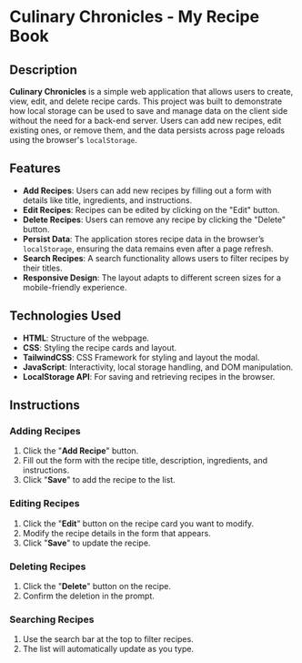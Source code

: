 # Culinary Chronicles - My Recipe Book

## Description

**Culinary Chronicles** is a simple web application that allows users to create, view, edit, and delete recipe cards. This project was built to demonstrate how local storage can be used to save and manage data on the client side without the need for a back-end server. Users can add new recipes, edit existing ones, or remove them, and the data persists across page reloads using the browser's `localStorage`.

## Features

- **Add Recipes**: Users can add new recipes by filling out a form with details like title, ingredients, and instructions.
- **Edit Recipes**: Recipes can be edited by clicking on the "Edit" button.
- **Delete Recipes**: Users can remove any recipe by clicking the "Delete" button.
- **Persist Data**: The application stores recipe data in the browser’s `localStorage`, ensuring the data remains even after a page refresh.
- **Search Recipes**: A search functionality allows users to filter recipes by their titles.
- **Responsive Design**: The layout adapts to different screen sizes for a mobile-friendly experience.

## Technologies Used

- **HTML**: Structure of the webpage.
- **CSS**: Styling the recipe cards and layout.
- **TailwindCSS**: CSS Framework for styling and layout the modal. 
- **JavaScript**: Interactivity, local storage handling, and DOM manipulation.
- **LocalStorage API**: For saving and retrieving recipes in the browser.

## Instructions
### Adding Recipes 
1. Click the "**Add Recipe**" button.
2. Fill out the form with the recipe title, description, ingredients, and instructions.
3. Click "**Save**" to add the recipe to the list.
### Editing Recipes 
1. Click the "**Edit**" button on the recipe card you want to modify.
2. Modify the recipe details in the form that appears.
3. Click "**Save**" to update the recipe.
### Deleting Recipes
1. Click the "**Delete**" button on the recipe. 
2. Confirm the deletion in the prompt.
### Searching Recipes
1. Use the search bar at the top to filter recipes.
2. The list will automatically update as you type. 
